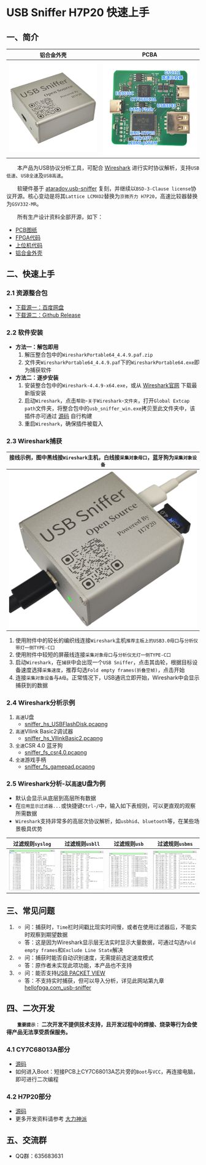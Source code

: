 # USB Sniffer H7P20 快速上手

## 一、简介
|铝合金外壳|PCBA|
|:--:|:--:|
|![](../_static/picture/usb_sniffer_45.png)|![](../_static/picture/usb_sniffer_h7p20.pcba_text.640x640.png)|

&emsp;&emsp;本产品为USB协议分析工具，可配合 [Wireshark](https://www.wireshark.org/) 进行实时协议解析，支持`USB低速`、`USB全速`及`USB高速`。

&emsp;&emsp;软硬件基于 [ataradov.usb-sniffer](https://github.com/ataradov/usb-sniffer) 复刻，并继续以`BSD-3-Clause license`协议开源。核心变动是将其`Lattice LCMXO2`替换为`京微齐力 H7P20`，高速比较器替换为`GSV332-MR`。

&emsp;&emsp;所有生产设计资料全部开源，如下：
* [PCB图纸](https://github.com/vllogic/dalishen_pi_h7p20/tree/main/hardware/usb_sniffer_h7p20)
* [FPGA代码](https://github.com/vllogic/dalishen_pi_h7p20/tree/main/examples/usb_sniffer_h7p20.ataradov.usb_sniffer)
* [上位机代码](https://github.com/vllogic/ataradov.usb-sniffer)
* [铝合金外壳](https://gf.jlcfa.com/machine-detail/489931339134050307)

## 二、快速上手
### 2.1 资源整合包
* [下载源一：百度网盘](https://pan.baidu.com/s/556fYdWR6jrxaBPkiDgI36w)
* [下载源二：Github Release](https://github.com/vllogic/ataradov.usb-sniffer/releases)
### 2.2 软件安装
* **方法一：解包即用**
    1. 解压整合包中的`WiresharkPortable64_4.4.9.paf.zip`
    2. 文件夹`WiresharkPortable64_4.4.9.paf`下的`WiresharkPortable64.exe`即为捕获软件
* **方法二：逐步安装**
    1. 安装整合包中的`Wireshark-4.4.9-x64.exe`，或从 [Wireshark官网](https://www.wireshark.org/) 下载最新版安装
    2. 启动`Wireshark`，点击`帮助`-`关于Wireshark`-`文件夹`，打开`Global Extcap path`文件夹，将整合包中的`usb_sniffer_win.exe`拷贝至此文件夹中，该插件亦可通过 [源码](https://github.com/vllogic/ataradov.usb-sniffer/tree/main/software) 自行构建
    3. 重启`Wireshark`，确保插件被载入
### 2.3 Wireshark捕获
|接线示例，图中黑线接`Wireshark`主机，白线接`采集对象母口`，蓝牙狗为`采集对象设备`|
|:--:|
|![](../_static/picture/usb_sniffer_example.png)|
1. 使用附件中的较长的编织线连接`Wireshark`主机`推荐主板上的USB3.0母口`与`分析仪带灯一侧TYPE-C口`
2. 使用附件中较短的屏蔽线连接`采集对象母口`与`分析仪无灯一侧TYPE-C口`
3. 启动`Wireshark`，在`捕获`中会出现一个`USB Sniffer`，点击其齿轮，根据目标设备速度选择`采集速度`，推荐勾选`Fold empty frames(折叠空帧)`，点击开始
4. 连接`采集对象设备`与`A母`。正常情况下，USB通讯立即开始，Wireshark中会显示捕获到的数据
### 2.4 Wireshark分析示例
1. `高速`U盘
    * [sniffer_hs_USBFlashDisk.pcapng](../_static/docs/sniffer_hs_USBFlashDisk.zip)
2. `高速`Vllink Basic2调试器
    * [sniffer_hs_VllinkBasic2.pcapng](../_static/docs/sniffer_hs_VllinkBasic2.zip)
3. `全速`CSR 4.0 蓝牙狗
    * [sniffer_fs_csr4.0.pcapng](../_static/docs/sniffer_fs_csr4.0.pcapng.zip)
4. `全速`游戏手柄
    * [sniffer_fs_gamepad.pcapng](../_static/docs/sniffer_fs_gamepad.zip)
### 2.5 Wireshark分析-以`高速`U盘为例
* 默认会显示从底层到高层所有数据
* 在`应用显示过滤器...`或快捷键`Ctrl-/`中，输入如下表规则，可以更直观的观察所需数据
* `Wireshark`支持非常多的高层次协议解析，如`usbhid`、`bluetooth`等，在某些场景极具优势

|过滤规则`syslog`|过滤规则`usbll`|过滤规则`usb`|过滤规则`usbms`|
|:--:|:--:|:--:|:--:|
|![](../_static/picture/sniffer_hs_USBFlashDisk_f_syslog.png)|![](../_static/picture/sniffer_hs_USBFlashDisk_f_usbll.png)|![](../_static/picture/sniffer_hs_USBFlashDisk_f_usb.png)|![](../_static/picture/sniffer_hs_USBFlashDisk_f_usbms.png)|


## 三、常见问题
1. * 问：捕获时，`Time`栏时间戳比现实时间慢，或者在使用过滤器后，不能实时观察到期望数据
   * 答：这是因为Wireshark显示层无法实时显示大量数据，可通过勾选`Fold empty frames`和`Exclude Line State`解决
2. * 问：捕获时能否自动识别速度，无需提前选定速度模式
   * 答：原作者未实现此项功能，本产品也不支持
3. * 问：能否支持[USB PACKET VIEW](https://www.usbpacketviewer.com/download/)
   * 答：不支持实时捕获，但可以导入分析，详见此网站第九章[hellofpga.com_usb-sniffer](http://www.hellofpga.com/index.php/2025/04/03/usb-sniffer/)

## 四、二次开发
&emsp;&emsp;**`重要提示：`** **二次开发不提供技术支持，且开发过程中的焊接、烧录等行为会使得产品无法享受质保服务。**
### 4.1 CY7C68013A部分
* [源码](https://github.com/vllogic/ataradov.usb-sniffer/tree/main/firmware)
* 如何进入Boot：短接PCB上CY7C68013A芯片旁的`Boot`与`VCC`，再连接电脑，即可进行二次编程

### 4.2 H7P20部分
* [源码](https://github.com/vllogic/dalishen_pi_h7p20/tree/main/examples/usb_sniffer_h7p20.ataradov.usb_sniffer)
* 更多开发资料请参考 [大力神派](./dalishen_pi_h7p20.md)

## 五、交流群
* QQ群：635683631
